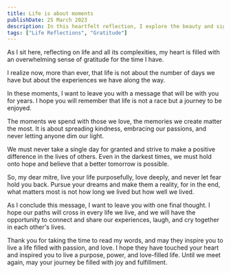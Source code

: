 ```yaml
---
title: Life is about moments
publishDate: 25 March 2023
description: In this heartfelt reflection, I explore the beauty and significance of life's journey, emphasizing the importance of gratitude, love, and purpose. It's a reminder that life is about the memories we create and the people we share them with. Join me in embracing each day with passion, kindness, and hope, and let this message inspire you to live fully and fearlessly.
tags: ["Life Reflections", "Gratitude"]
---
```


As I sit here, reflecting on life and all its complexities, my heart is filled with an overwhelming sense of gratitude for the time I have.

I realize now, more than ever, that life is not about the number of days we have but about the experiences we have along the way.

In these moments, I want to leave you with a message that will be with you for years. I hope you will remember that life is not a race but a journey to be enjoyed.

The moments we spend with those we love, the memories we create matter the most. It is about spreading kindness, embracing our passions, and never letting anyone dim our light.

We must never take a single day for granted and strive to make a positive difference in the lives of others. Even in the darkest times, we must hold onto hope and believe that a better tomorrow is possible.

So, my dear mitre, live your life purposefully, love deeply, and never let fear hold you back. Pursue your dreams and make them a reality, for in the end, what matters most is not how long we lived but how well we lived.

As I conclude this message, I want to leave you with one final thought. I hope our paths will cross in every life we live, and we will have the opportunity to connect and share our experiences, laugh, and cry together in each other's lives.

Thank you for taking the time to read my words, and may they inspire you to live a life filled with passion, and love. I hope they have touched your heart and inspired you to live a purpose, power, and love-filled life. Until we meet again, may your journey be filled with joy and fulfillment.